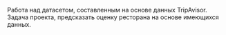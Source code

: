 Работа над датасетом, составленным на основе данных TripAvisor.  
Задача проекта, предсказать оценку ресторана на основе имеющихся данных.  
